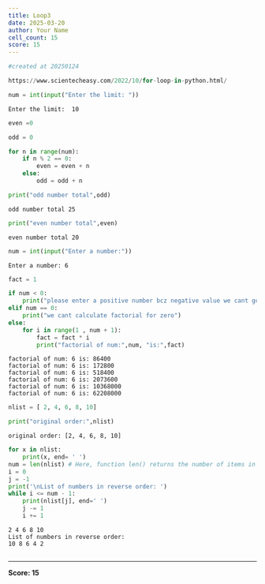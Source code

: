 ```yaml
---
title: Loop3
date: 2025-03-20
author: Your Name
cell_count: 15
score: 15
---
```


```python
#created at 20250124
```


```python
https://www.scientecheasy.com/2022/10/for-loop-in-python.html/
```


```python
num = int(input("Enter the limit: "))
```

    Enter the limit:  10



```python
even =0
```


```python
odd = 0
```


```python
for n in range(num):
    if n % 2 == 0:
        even = even + n
    else:
        odd = odd + n
```


```python
print("odd number total",odd)
```

    odd number total 25



```python
print("even number total",even)

```

    even number total 20



```python
num = int(input("Enter a number:"))
```

    Enter a number: 6



```python
fact = 1
```


```python
if num < 0:
    print("please enter a positive number bcz negative value we cant get")
elif num == 0:
    print("we cant calculate factorial for zero")
else:
    for i in range(1 , num + 1):
        fact = fact * i
        print("factorial of num:",num, "is:",fact)
```

    factorial of num: 6 is: 86400
    factorial of num: 6 is: 172800
    factorial of num: 6 is: 518400
    factorial of num: 6 is: 2073600
    factorial of num: 6 is: 10368000
    factorial of num: 6 is: 62208000



```python
nlist = [ 2, 4, 6, 8, 10]
```


```python
print("original order:",nlist)
```

    original order: [2, 4, 6, 8, 10]



```python
for x in nlist:
    print(x, end= ' ')
num = len(nlist) # Here, function len() returns the number of items in the container.
i = 0
j = -1
print('\nList of numbers in reverse order: ')
while i <= num - 1:
    print(nlist[j], end=' ')
    j -= 1
    i += 1

```

    2 4 6 8 10 
    List of numbers in reverse order: 
    10 8 6 4 2 


```python

```


---
**Score: 15**